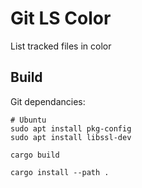 # Git LS Color
List tracked files in color

## Build
Git dependancies:
```
# Ubuntu
sudo apt install pkg-config
sudo apt install libssl-dev
```
```
cargo build
```
```
cargo install --path .
```